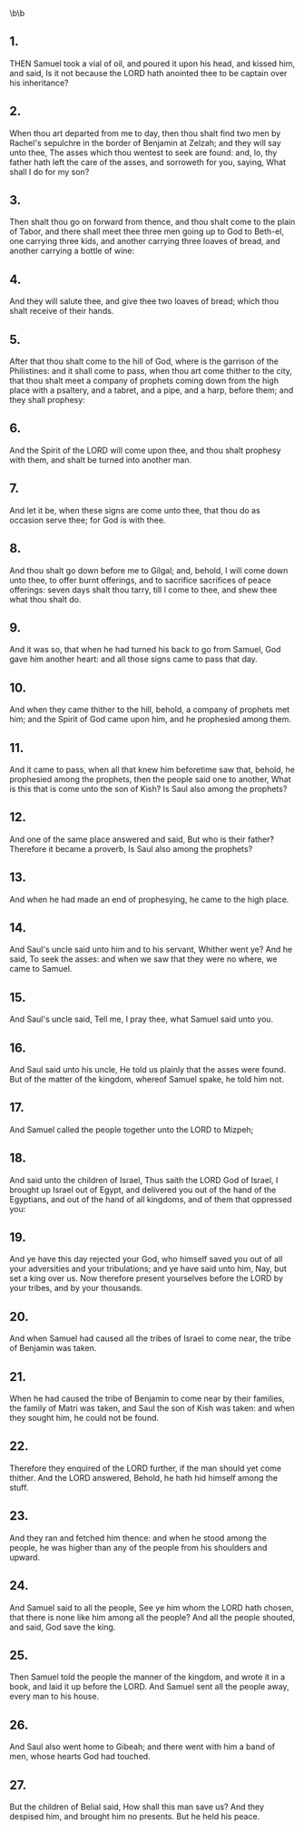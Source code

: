 \b\b
## 1.
THEN Samuel took a vial of oil, and poured it upon his head, and kissed him, and said, Is it not because the LORD hath anointed thee to be captain over his inheritance?
## 2.
When thou art departed from me to day, then thou shalt find two men by Rachel's sepulchre in the border of Benjamin at Zelzah; and they will say unto thee, The asses which thou wentest to seek are found: and, lo, thy father hath left the care of the asses, and sorroweth for you, saying, What shall I do for my son?
## 3.
Then shalt thou go on forward from thence, and thou shalt come to the plain of Tabor, and there shall meet thee three men going up to God to Beth-el, one carrying three kids, and another carrying three loaves of bread, and another carrying a bottle of wine:
## 4.
And they will salute thee, and give thee two loaves of bread; which thou shalt receive of their hands.
## 5.
After that thou shalt come to the hill of God, where is the garrison of the Philistines: and it shall come to pass, when thou art come thither to the city, that thou shalt meet a company of prophets coming down from the high place with a psaltery, and a tabret, and a pipe, and a harp, before them; and they shall prophesy:
## 6.
And the Spirit of the LORD will come upon thee, and thou shalt prophesy with them, and shalt be turned into another man.
## 7.
And let it be, when these signs are come unto thee, that thou do as occasion serve thee; for God is with thee.
## 8.
And thou shalt go down before me to Gilgal; and, behold, I will come down unto thee, to offer burnt offerings, and to sacrifice sacrifices of peace offerings: seven days shalt thou tarry, till I come to thee, and shew thee what thou shalt do.
## 9.
And it was so, that when he had turned his back to go from Samuel, God gave him another heart: and all those signs came to pass that day.
## 10.
And when they came thither to the hill, behold, a company of prophets met him; and the Spirit of God came upon him, and he prophesied among them.
## 11.
And it came to pass, when all that knew him beforetime saw that, behold, he prophesied among the prophets, then the people said one to another, What is this that is come unto the son of Kish?  Is Saul also among the prophets?
## 12.
And one of the same place answered and said, But who is their father?  Therefore it became a proverb, Is Saul also among the prophets?
## 13.
And when he had made an end of prophesying, he came to the high place.
## 14.
And Saul's uncle said unto him and to his servant, Whither went ye?  And he said, To seek the asses: and when we saw that they were no where, we came to Samuel.
## 15.
And Saul's uncle said, Tell me, I pray thee, what Samuel said unto you.
## 16.
And Saul said unto his uncle, He told us plainly that the asses were found.  But of the matter of the kingdom, whereof Samuel spake, he told him not.
## 17.
And Samuel called the people together unto the LORD to Mizpeh;
## 18.
And said unto the children of Israel, Thus saith the LORD God of Israel, I brought up Israel out of Egypt, and delivered you out of the hand of the Egyptians, and out of the hand of all kingdoms, and of them that oppressed you:
## 19.
And ye have this day rejected your God, who himself saved you out of all your adversities and your tribulations; and ye have said unto him, Nay, but set a king over us.  Now therefore present yourselves before the LORD by your tribes, and by your thousands.
## 20.
And when Samuel had caused all the tribes of Israel to come near, the tribe of Benjamin was taken.
## 21.
When he had caused the tribe of Benjamin to come near by their families, the family of Matri was taken, and Saul the son of Kish was taken: and when they sought him, he could not be found.
## 22.
Therefore they enquired of the LORD further, if the man should yet come thither.  And the LORD answered, Behold, he hath hid himself among the stuff.
## 23.
And they ran and fetched him thence: and when he stood among the people, he was higher than any of the people from his shoulders and upward.
## 24.
And Samuel said to all the people, See ye him whom the LORD hath chosen, that there is none like him among all the people? And all the people shouted, and said, God save the king.
## 25.
Then Samuel told the people the manner of the kingdom, and wrote it in a book, and laid it up before the LORD.  And Samuel sent all the people away, every man to his house.
## 26.
And Saul also went home to Gibeah; and there went with him a band of men, whose hearts God had touched.
## 27.
But the children of Belial said, How shall this man save us? And they despised him, and brought him no presents.  But he held his peace.
